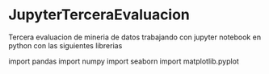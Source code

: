 # JupyterTerceraEvaluacion

Tercera evaluacion de mineria de datos trabajando con jupyter notebook en python con las siguientes librerias 

import pandas 
import numpy 
import seaborn 
import matplotlib.pyplot 
